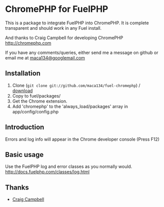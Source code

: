 ChromePHP for FuelPHP
=====================

This is a package to integrate FuelPHP into ChromePHP. 
It is complete transparent and should work in any Fuel install.

And thanks to Craig Campbell for developing ChromePHP http://chromephp.com

If you have any comments/queries, either send me a message on github or email me at maca134@googlemail.com

Installation
------------

1. Clone (`git clone git://github.com/maca134/fuel-chromephp`) / [download](https://github.com/maca134/fuel-chromephp/zipball/master)
2. Copy to fuel/packages/
3. Get the Chrome extension.
6. Add 'chromephp' to the 'always_load/packages' array in app/config/config.php

Introduction
------------

Errors and log info will appear in the Chrome developer console (Press F12)

Basic usage
-----------

Use the FuelPHP log and error classes as you normally would. http://docs.fuelphp.com/classes/log.html

Thanks
------

 - [Craig Campbell](http://chromephp.com)